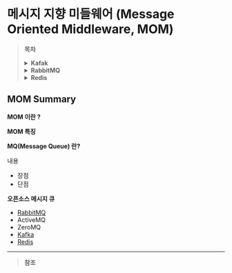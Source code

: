 # 메시지 지향 미들웨어 (Message Oriented Middleware, MOM)

> **목차**
>
> <details>
> <summary><strong>Kafak</strong></summary>
>     <!-- -->
> </details>
>
> <details>
> <summary><strong>RabbitMQ</strong></summary>
>     <!-- -->
> </details>
><details>
> <summary><strong>Redis</strong></summary>
>  <!-- -->
>    </details>



## MOM Summary

**MOM 이란 ?**

**MOM 특징**

**MQ(Message Queue) 란?**

내용

- 장점
- 단점



**오픈소스 메시지 큐**

- [RabbitMQ](./RabbitMQ/README.md)
- ActiveMQ
- ZeroMQ
- [Kafka](./Kafka/README.md)
- [Redis](./Redis/README.md)

---

> **참조**
>
> 